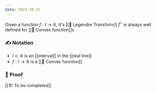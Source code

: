 ```yaml
---
date: 2023-10-21
---
```


Given a function $f: I \rightarrow \mathbb{R}$, it's [[📘 Legendre Transform]] $f^\star$ is always well defined for [[📘 Convex function]]s

### ✍️ Notation
- $I \subset \mathbb{R}$ is an [[interval]] in the [[real line]]
- $f : I \rightarrow \mathbb{R}$ is a [[📘 Convex function]]

### 🧠 Proof
[[🏗️ To be completed]]